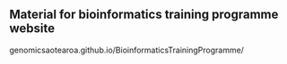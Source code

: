 ## Material for bioinformatics training programme website


genomicsaotearoa.github.io/BioinformaticsTrainingProgramme/
